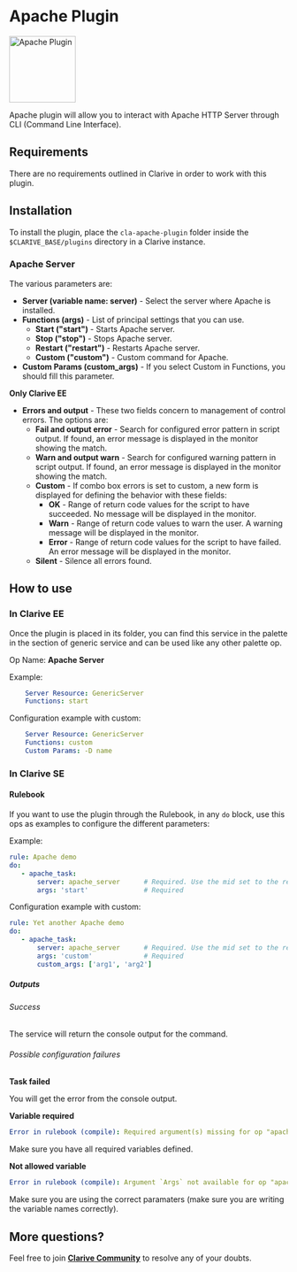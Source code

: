 # Apache Plugin

<img src="https://cdn.jsdelivr.net/gh/clarive/cla-apache-plugin/public/icon/apache.svg?sanitize=true" alt="Apache Plugin" title="Apache Plugin" width="120" height="120">

Apache plugin will allow you to interact with Apache HTTP Server through CLI (Command Line Interface).

## Requirements

There are no requirements outlined in Clarive in order to work with this plugin.

## Installation

To install the plugin, place the `cla-apache-plugin` folder inside the `$CLARIVE_BASE/plugins`
directory in a Clarive instance.

### Apache Server

The various parameters are:

- **Server (variable name: server)** - Select the server where Apache is installed.
- **Functions (args)** - List of principal settings that you can use. 
   - **Start ("start")** - Starts Apache server.
   - **Stop ("stop")** - Stops Apache server.
   - **Restart ("restart")** - Restarts Apache server.
   - **Custom ("custom")** - Custom command for Apache.
- **Custom Params (custom_args)** - If you select Custom in Functions, you should fill this parameter.

**Only Clarive EE**

- **Errors and output** - These two fields concern to management of control errors. The options are:
   - **Fail and output error** - Search for configured error pattern in script output. If found, an error message is
     displayed in the monitor showing the match.
   - **Warn and output warn** - Search for configured warning pattern in script output. If found, an error message is
     displayed in the monitor showing the match.
   - **Custom** - If combo box errors is set to custom, a new form is displayed for defining the behavior with these
     fields:
      - **OK** - Range of return code values for the script to have succeeded. No message will be displayed in the
        monitor.
      - **Warn** - Range of return code values to warn the user. A warning message will be displayed in the monitor.
      - **Error** - Range of return code values for the script to have failed. An error message will be displayed in the
        monitor.
   - **Silent** - Silence all errors found.

## How to use

### In Clarive EE

Once the plugin is placed in its folder, you can find this service in the palette in the section of generic service and can be used like any other palette op.

Op Name: **Apache Server**

Example:

```yaml
    Server Resource: GenericServer
    Functions: start
``` 

Configuration example with custom:

```yaml
    Server Resource: GenericServer
    Functions: custom
    Custom Params: -D name
``` 

### In Clarive SE

#### Rulebook

If you want to use the plugin through the Rulebook, in any `do` block, use this ops as examples to configure the different parameters:

Example:

```yaml
rule: Apache demo
do:
   - apache_task:
       server: apache_server      # Required. Use the mid set to the resource you created
       args: 'start'              # Required
``` 

Configuration example with custom:

```yaml
rule: Yet another Apache demo
do:
   - apache_task:
       server: apache_server      # Required. Use the mid set to the resource you created
       args: 'custom'             # Required
       custom_args: ['arg1', 'arg2']
```

##### Outputs

###### Success

The service will return the console output for the command.

###### Possible configuration failures

**Task failed**

You will get the error from the console output.

**Variable required**

```yaml
Error in rulebook (compile): Required argument(s) missing for op "apache_task": "args"
```

Make sure you have all required variables defined.

**Not allowed variable**

```yaml
Error in rulebook (compile): Argument `Args` not available for op "apache_task"
```

Make sure you are using the correct paramaters (make sure you are writing the variable names correctly).

## More questions?

Feel free to join **[Clarive Community](https://community.clarive.com/)** to resolve any of your doubts.
